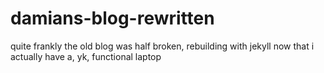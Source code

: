 # damians-blog-rewritten
 quite frankly the old blog was half broken, rebuilding with jekyll now that i actually have a, yk, functional laptop
